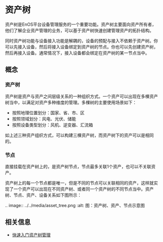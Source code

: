 # 资产树

资产树是EnOS平台设备管理服务的一个重要功能。资产树主要面向资产所有者，他们了解企业资产管理的业务，可以基于资产树快速创建管理资产的拓扑结构。

同时资产树功能与设备接入功能是解耦的，设备的预配与接入不依赖于资产树。你可以先接入设备，然后将接入设备绑定到资产树的节点。你也可以先创建资产树，然后再接入设备。通常情况下，接入设备都会绑定在资产树的某一节点当中。

## 概念

### 资产树<AssetTree>

资产树是资产与资产之间层级关系的一种组织方式。一个资产可以出现在多棵资产树当中，以满足对资产多种维度的管理。多棵树的主要使用场景如下：
- 按照地理位置划分：国家、省、市、区
- 按照领域划分：风电、光伏、储能
- 按照设备类型划分：风机、逆变器、汇流箱

如上述三种资产组织方式，可以构建三棵资产树，而资产树下的资产可以是相同的。

### 节点<Node>

直接挂载在资产树上的，是资产树节点，节点最多关联1个资产，也可以不关联资产。

资产树上的每一个节点都是唯一，但是不同的节点可以关联相同的资产，这样就实现了一个资产可以出现在不同资产树、或者同一个资产树的不同节点当中。资产树、节点、资产、设备关系如下图所示：

.. image:: ../../media/asset_tree.png
   :alt: 图：资产树、资产、节点示意图

## 相关信息<relatedinformation>

- [快速入门资产树管理](gettingstarted_assettree)
